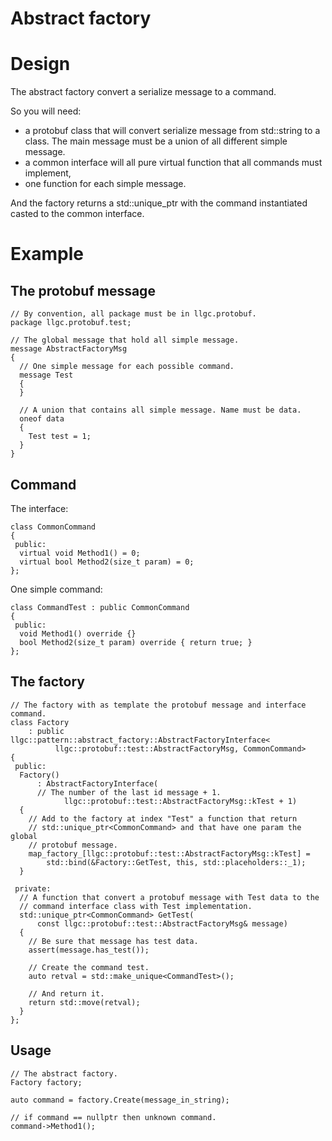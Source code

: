# Abstract factory

# Design

The abstract factory convert a serialize message to a command.

So you will need:
  - a protobuf class that will convert serialize message from std::string to a class. The main message must be a union of all different simple message.
  - a common interface will all pure virtual function that all commands must implement,
  - one function for each simple message.

And the factory returns a std::unique_ptr with the command instantiated casted to the common interface.

# Example

## The protobuf message

```
// By convention, all package must be in llgc.protobuf.
package llgc.protobuf.test;

// The global message that hold all simple message.
message AbstractFactoryMsg
{
  // One simple message for each possible command.
  message Test
  {
  }

  // A union that contains all simple message. Name must be data.
  oneof data
  {
    Test test = 1;
  }
}
```

## Command

The interface:

```
class CommonCommand
{
 public:
  virtual void Method1() = 0;
  virtual bool Method2(size_t param) = 0;
};
```

One simple command:

```
class CommandTest : public CommonCommand
{
 public:
  void Method1() override {}
  bool Method2(size_t param) override { return true; }
};
```

## The factory

```
// The factory with as template the protobuf message and interface command.
class Factory
    : public llgc::pattern::abstract_factory::AbstractFactoryInterface<
          llgc::protobuf::test::AbstractFactoryMsg, CommonCommand>
{
 public:
  Factory()
      : AbstractFactoryInterface(
      // The number of the last id message + 1.
            llgc::protobuf::test::AbstractFactoryMsg::kTest + 1)
  {
    // Add to the factory at index "Test" a function that return
    // std::unique_ptr<CommonCommand> and that have one param the global
    // protobuf message.
    map_factory_[llgc::protobuf::test::AbstractFactoryMsg::kTest] =
        std::bind(&Factory::GetTest, this, std::placeholders::_1);
  }

 private:
  // A function that convert a protobuf message with Test data to the
  // command interface class with Test implementation.
  std::unique_ptr<CommonCommand> GetTest(
      const llgc::protobuf::test::AbstractFactoryMsg& message)
  {
    // Be sure that message has test data.
    assert(message.has_test());

    // Create the command test.
    auto retval = std::make_unique<CommandTest>();
  
    // And return it.
    return std::move(retval);
  }
};
```

## Usage

```
// The abstract factory.
Factory factory;

auto command = factory.Create(message_in_string);

// if command == nullptr then unknown command.
command->Method1();
```
